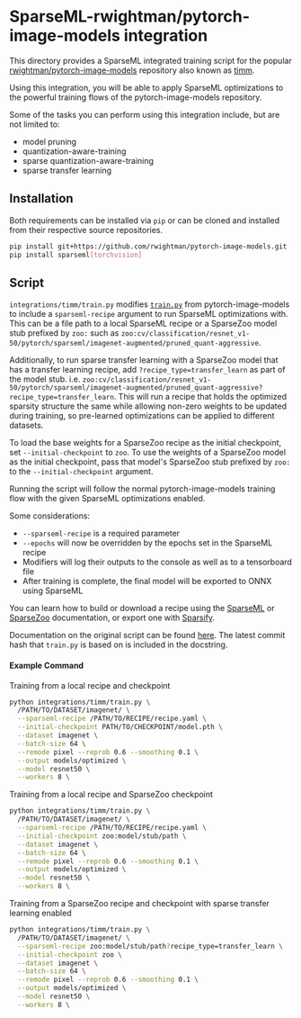 <!--
Copyright (c) 2021 - present / Neuralmagic, Inc. All Rights Reserved.

Licensed under the Apache License, Version 2.0 (the "License");
you may not use this file except in compliance with the License.
You may obtain a copy of the License at

   http://www.apache.org/licenses/LICENSE-2.0

Unless required by applicable law or agreed to in writing,
software distributed under the License is distributed on an "AS IS" BASIS,
WITHOUT WARRANTIES OR CONDITIONS OF ANY KIND, either express or implied.
See the License for the specific language governing permissions and
limitations under the License.
-->

# SparseML-rwightman/pytorch-image-models integration
This directory provides a SparseML integrated training script for the popular
[rwightman/pytorch-image-models](https://github.com/rwightman/pytorch-image-models)
repository also known as [timm](https://pypi.org/project/timm/).

Using this integration, you will be able to apply SparseML optimizations
to the powerful training flows of the pytorch-image-models repository.

Some of the tasks you can perform using this integration include, but are not limited to:
* model pruning
* quantization-aware-training
* sparse quantization-aware-training
* sparse transfer learning

## Installation
Both requirements can be installed via `pip` or can be cloned
and installed from their respective source repositories.

```bash
pip install git+https://github.com/rwightman/pytorch-image-models.git
pip install sparseml[torchvision]
```


## Script
`integrations/timm/train.py` modifies
[`train.py`](https://github.com/rwightman/pytorch-image-models/blob/master/train.py)
from pytorch-image-models to include a `sparseml-recipe` argument
to run SparseML optimizations with.  This can be a file path to a local
SparseML recipe or a SparseZoo model stub prefixed by `zoo:` such as
`zoo:cv/classification/resnet_v1-50/pytorch/sparseml/imagenet-augmented/pruned_quant-aggressive`.

Additionally, to run sparse transfer learning with a SparseZoo model that has
a transfer learning recipe, add `?recipe_type=transfer_learn` as part of the model stub.
i.e. `zoo:cv/classification/resnet_v1-50/pytorch/sparseml/imagenet-augmented/pruned_quant-aggressive?recipe_type=transfer_learn`.
This will run a recipe that holds the optimized sparsity structure the same while allowing
non-zero weights to be updated during training, so pre-learned optimizations can be applied
to different datasets.

To load the base weights for a SparseZoo recipe as the initial checkpoint, set
`--initial-checkpoint` to `zoo`.  To use the weights of a SparseZoo model as the
initial checkpoint, pass that model's SparseZoo stub prefixed by `zoo:` to the
`--initial-checkpoint` argument.

Running the script will
follow the normal pytorch-image-models training flow with the given
SparseML optimizations enabled.

Some considerations:

* `--sparseml-recipe` is a required parameter
* `--epochs` will now be overridden by the epochs set in the SparseML recipe
* Modifiers will log their outputs to the console as well as to a tensorboard file
* After training is complete, the final model will be exported to ONNX using SparseML

You can learn how to build or download a recipe using the
[SparseML](https://github.com/neuralmagic/sparseml)
or [SparseZoo](https://github.com/neuralmagic/sparsezoo)
documentation, or export one with [Sparsify](https://github.com/neuralmagic/sparsify).

Documentation on the original script can be found
[here](https://rwightman.github.io/pytorch-image-models/scripts/).
The latest commit hash that `train.py` is based on is included in the docstring.


#### Example Command
Training from a local recipe and checkpoint
```bash
python integrations/timm/train.py \
  /PATH/TO/DATASET/imagenet/ \
  --sparseml-recipe /PATH/TO/RECIPE/recipe.yaml \
  --initial-checkpoint PATH/TO/CHECKPOINT/model.pth \
  --dataset imagenet \
  --batch-size 64 \
  --remode pixel --reprob 0.6 --smoothing 0.1 \
  --output models/optimized \
  --model resnet50 \
  --workers 8 \
```  

Training from a local recipe and SparseZoo checkpoint
```bash
python integrations/timm/train.py \
  /PATH/TO/DATASET/imagenet/ \
  --sparseml-recipe /PATH/TO/RECIPE/recipe.yaml \
  --initial-checkpoint zoo:model/stub/path \
  --dataset imagenet \
  --batch-size 64 \
  --remode pixel --reprob 0.6 --smoothing 0.1 \
  --output models/optimized \
  --model resnet50 \
  --workers 8 \
```  

Training from a SparseZoo recipe and checkpoint with sparse transfer learning enabled
```bash
python integrations/timm/train.py \
  /PATH/TO/DATASET/imagenet/ \
  --sparseml-recipe zoo:model/stub/path?recipe_type=transfer_learn \
  --initial-checkpoint zoo \
  --dataset imagenet \
  --batch-size 64 \
  --remode pixel --reprob 0.6 --smoothing 0.1 \
  --output models/optimized \
  --model resnet50 \
  --workers 8 \
```  
